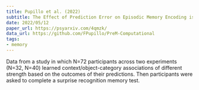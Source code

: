 ```yaml
---
title: Pupillo et al. (2022)
subtitle: The Effect of Prediction Error on Episodic Memory Encoding is Modulated by the Outcome of the Predictions
date: 2022/05/12
paper_url: https://psyarxiv.com/4qmzk/
data_url: https://github.com/FPupillo/PreM-Computational
tags:
- memory
---
```


Data from a study in which N=72 participants across two experiments (N=32, N=40) learned context/object-category associations of different strength based on the outcomes of their predictions. Then participants were asked to complete a surprise recognition memory test.
